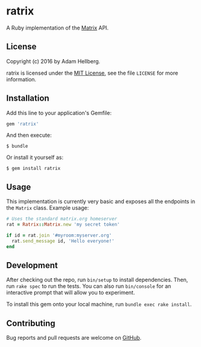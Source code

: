 ratrix
======

A Ruby implementation of the [Matrix][matrix] API.

## License

Copyright (c) 2016 by Adam Hellberg.

ratrix is licensed under the [MIT License][license-url], see the file
`LICENSE` for more information.

## Installation

Add this line to your application's Gemfile:

```ruby
gem 'ratrix'
```

And then execute:

    $ bundle

Or install it yourself as:

    $ gem install ratrix

## Usage

This implementation is currently very basic and exposes all the endpoints
in the `Matrix` class. Example usage:

```ruby
# Uses the standard matrix.org homeserver
rat = Ratrix::Matrix.new 'my secret token'

if id = rat.join '#myroom:myserver.org'
  rat.send_message id, 'Hello everyone!'
end
```

## Development

After checking out the repo, run `bin/setup` to install dependencies.
Then, run `rake spec` to run the tests. You can also run `bin/console`
for an interactive prompt that will allow you to experiment.

To install this gem onto your local machine, run `bundle exec rake install`.

## Contributing

Bug reports and pull requests are welcome on [GitHub][issues].

[project]: https://github.com/Sharparam/ratrix
[issues]: https://github.com/Sharparam/ratrix/issues
[matrix]: http://matrix.org
[license-url]: http://opensource.org/licenses/MIT
